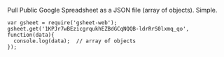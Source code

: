 Pull Public Google Spreadsheet as a JSON file (array of objects).  Simple.
````
var gsheet = require('gsheet-web');
gsheet.get('1KPJr7wBEzicgrqukhEZBdGCqNQQB-ldrRrS0lxmq_qo', function(data){
  console.log(data);  // array of objects
});
````
